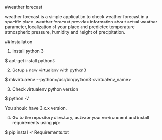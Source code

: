 #weather forecast

weather forecast is a simple application to check weather forecast in a specific place. weather forecast provides information about actual weather parameter, localization of your place and predicted temperature, atmospheric pressure, humidity and height of precipitation.

##Installation

1. Install python 3

$ apt-get install python3

2. Setup a new virtualenv with python3

$ mkvirtualenv --python=/usr/bin/python3 <virtualenv_name>

3. Check virtualenv python version

$ python -V


You should have 3.x.x version.

4. Go to the repository directory, activate your environment and install requirements using pip:

$ pip install -r Requirements.txt
